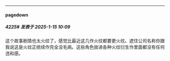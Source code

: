 ﻿
*****

####  pagedown  
##### 4225#       发表于 2025-1-15 10:09

这个故事剧情也太火纹了，感觉比最近这几作火纹都要更火纹。遮住公司名称你跟我说这是火纹正统续作完全没毛病。这些角色放进各种火纹衍生作里面都没有任何违和感。

